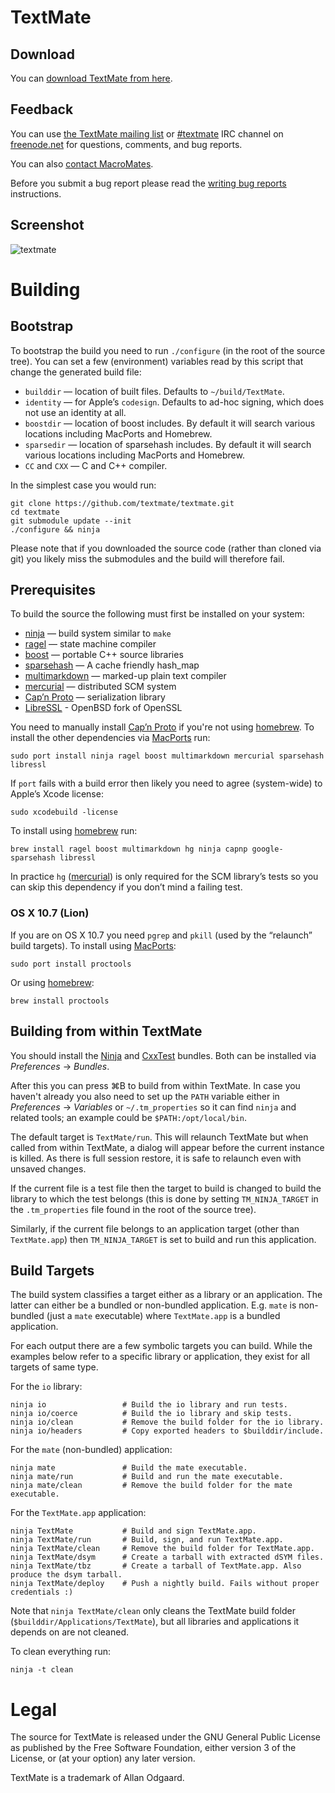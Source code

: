 # TextMate

## Download

You can [download TextMate from here](http://macromates.com/download).

## Feedback

You can use [the TextMate mailing list](http://lists.macromates.com/listinfo/textmate) or [#textmate][] IRC channel on [freenode.net][] for questions, comments, and bug reports.

You can also [contact MacroMates](http://macromates.com/contact).

Before you submit a bug report please read the [writing bug reports](http://kb.textmate.org/writing_bug_reports) instructions.

## Screenshot

![textmate](https://raw.github.com/textmate/textmate/gh-pages/images/screenshot.png)

# Building

## Bootstrap

To bootstrap the build you need to run `./configure` (in the root of the source tree). You can set a few (environment) variables read by this script that change the generated build file:

* `builddir` — location of built files. Defaults to `~/build/TextMate`.
* `identity` — for Apple’s `codesign`. Defaults to ad-hoc signing, which does not use an identity at all.
* `boostdir` — location of boost includes. By default it will search various locations including MacPorts and Homebrew.
* `sparsedir` — location of sparsehash includes. By default it will search various locations including MacPorts and Homebrew.
* `CC` and `CXX` — C and C++ compiler.

In the simplest case you would run:

	git clone https://github.com/textmate/textmate.git
	cd textmate
	git submodule update --init
	./configure && ninja

Please note that if you downloaded the source code (rather than cloned via git) you likely miss the submodules and the build will therefore fail.

## Prerequisites

To build the source the following must first be installed on your system:

 * [ninja][]         — build system similar to `make`
 * [ragel][]         — state machine compiler
 * [boost][]         — portable C++ source libraries
 * [sparsehash][]    — A cache friendly hash_map
 * [multimarkdown][] — marked-up plain text compiler
 * [mercurial][]     — distributed SCM system
 * [Cap’n Proto][capnp] — serialization library
 * [LibreSSL][libressl] - OpenBSD fork of OpenSSL 

You need to manually install [Cap’n Proto][capnp] if you're not using [homebrew][]. To install the other dependencies via [MacPorts][] run:

	sudo port install ninja ragel boost multimarkdown mercurial sparsehash libressl

If `port` fails with a build error then likely you need to agree (system-wide) to Apple’s Xcode license:

	sudo xcodebuild -license

To install using [homebrew][] run:

	brew install ragel boost multimarkdown hg ninja capnp google-sparsehash libressl

In practice `hg` ([mercurial][]) is only required for the SCM library’s tests so you can skip this dependency if you don’t mind a failing test.

### OS X 10.7 (Lion)

If you are on OS X 10.7 you need `pgrep` and `pkill` (used by the “relaunch” build targets). To install using [MacPorts][]:

	sudo port install proctools

Or using [homebrew][]:

	brew install proctools


## Building from within TextMate

You should install the [Ninja][NinjaBundle] and [CxxTest][] bundles. Both can be installed via _Preferences_ → _Bundles_.

After this you can press ⌘B to build from within TextMate. In case you haven't already you also need to set up the `PATH` variable either in _Preferences_ → _Variables_ or `~/.tm_properties` so it can find `ninja` and related tools; an example could be `$PATH:/opt/local/bin`.

The default target is `TextMate/run`. This will relaunch TextMate but when called from within TextMate, a dialog will appear before the current instance is killed. As there is full session restore, it is safe to relaunch even with unsaved changes.

If the current file is a test file then the target to build is changed to build the library to which the test belongs (this is done by setting `TM_NINJA_TARGET` in the `.tm_properties` file found in the root of the source tree).

Similarly, if the current file belongs to an application target (other than `TextMate.app`) then `TM_NINJA_TARGET` is set to build and run this application.

## Build Targets

The build system classifies a target either as a library or an application. The latter can either be a bundled or non-bundled application. E.g. `mate` is non-bundled (just a `mate` executable) where `TextMate.app` is a bundled application.

For each output there are a few symbolic targets you can build. While the examples below refer to a specific library or application, they exist for all targets of same type.

For the `io` library:

	ninja io                 # Build the io library and run tests.
	ninja io/coerce          # Build the io library and skip tests.
	ninja io/clean           # Remove the build folder for the io library.
	ninja io/headers         # Copy exported headers to $builddir/include.

For the `mate` (non-bundled) application:

	ninja mate               # Build the mate executable.
	ninja mate/run           # Build and run the mate executable.
	ninja mate/clean         # Remove the build folder for the mate executable.

For the `TextMate.app` application:

	ninja TextMate           # Build and sign TextMate.app.
	ninja TextMate/run       # Build, sign, and run TextMate.app.
	ninja TextMate/clean     # Remove the build folder for TextMate.app.
	ninja TextMate/dsym      # Create a tarball with extracted dSYM files.
	ninja TextMate/tbz       # Create a tarball of TextMate.app. Also produce the dsym tarball.
	ninja TextMate/deploy    # Push a nightly build. Fails without proper credentials :)

Note that `ninja TextMate/clean` only cleans the TextMate build folder (`$builddir/Applications/TextMate`), but all libraries and applications it depends on are not cleaned.

To clean everything run:

	ninja -t clean

# Legal

The source for TextMate is released under the GNU General Public License as published by the Free Software Foundation, either version 3 of the License, or (at your option) any later version.

TextMate is a trademark of Allan Odgaard.

[boost]:         http://www.boost.org/
[ninja]:         http://martine.github.com/ninja/
[multimarkdown]: http://fletcherpenney.net/multimarkdown/
[ragel]:         http://www.complang.org/ragel/
[mercurial]:     http://mercurial.selenic.com/
[capnp]:         http://kentonv.github.io/capnproto/
[libressl]:      http://www.libressl.org
[clang 3.2]:     http://clang.llvm.org/
[MacPorts]:      http://www.macports.org/
[homebrew]:      http://brew.sh/
[NinjaBundle]:   https://github.com/textmate/ninja.tmbundle
[CxxTest]:       https://github.com/textmate/cxxtest.tmbundle
[sparsehash]:    https://code.google.com/p/sparsehash/
[#textmate]:     irc://irc.freenode.net/#textmate
[freenode.net]:  http://freenode.net/
